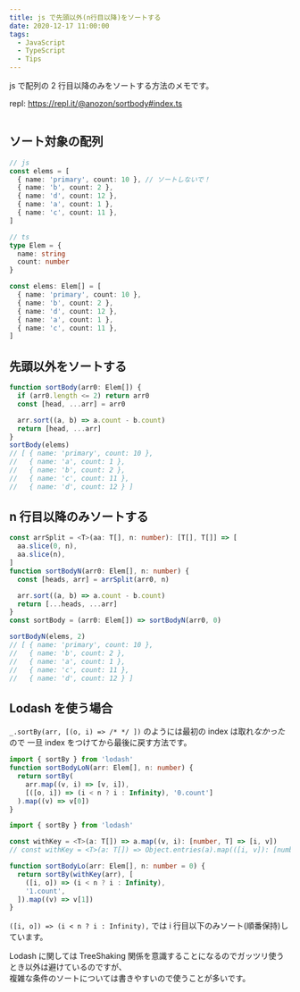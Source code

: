 ```yaml
---
title: js で先頭以外(n行目以降)をソートする
date: 2020-12-17 11:00:00
tags:
  - JavaScript
  - TypeScript
  - Tips
---
```


js で配列の 2 行目以降のみをソートする方法のメモです。

repl: https://repl.it/@anozon/sortbody#index.ts

```toc

```

## ソート対象の配列

```ts
// js
const elems = [
  { name: 'primary', count: 10 }, // ソートしないで！
  { name: 'b', count: 2 },
  { name: 'd', count: 12 },
  { name: 'a', count: 1 },
  { name: 'c', count: 11 },
]

// ts
type Elem = {
  name: string
  count: number
}

const elems: Elem[] = [
  { name: 'primary', count: 10 },
  { name: 'b', count: 2 },
  { name: 'd', count: 12 },
  { name: 'a', count: 1 },
  { name: 'c', count: 11 },
]
```

## 先頭以外をソートする

```ts
function sortBody(arr0: Elem[]) {
  if (arr0.length <= 2) return arr0
  const [head, ...arr] = arr0

  arr.sort((a, b) => a.count - b.count)
  return [head, ...arr]
}
sortBody(elems)
// [ { name: 'primary', count: 10 },
//   { name: 'a', count: 1 },
//   { name: 'b', count: 2 },
//   { name: 'c', count: 11 },
//   { name: 'd', count: 12 } ]
```

## n 行目以降のみソートする

```ts
const arrSplit = <T>(aa: T[], n: number): [T[], T[]] => [
  aa.slice(0, n),
  aa.slice(n),
]
function sortBodyN(arr0: Elem[], n: number) {
  const [heads, arr] = arrSplit(arr0, n)

  arr.sort((a, b) => a.count - b.count)
  return [...heads, ...arr]
}
const sortBody = (arr0: Elem[]) => sortBodyN(arr0, 0)

sortBodyN(elems, 2)
// [ { name: 'primary', count: 10 },
//   { name: 'b', count: 2 },
//   { name: 'a', count: 1 },
//   { name: 'c', count: 11 },
//   { name: 'd', count: 12 } ]
```

## Lodash を使う場合

`_.sortBy(arr, [(o, i) => /* */ ])` のようには最初の index は取れ*なかった*ので
一旦 index をつけてから最後に戻す方法です。

```ts
import { sortBy } from 'lodash'
function sortBodyLoN(arr: Elem[], n: number) {
  return sortBy(
    arr.map((v, i) => [v, i]),
    [([o, i]) => (i < n ? i : Infinity), '0.count']
  ).map((v) => v[0])
}
```

```ts
import { sortBy } from 'lodash'

const withKey = <T>(a: T[]) => a.map((v, i): [number, T] => [i, v])
// const withKey = <T>(a: T[]) => Object.entries(a).map(([i, v]): [number, T] => [Number(i), v])

function sortBodyLo(arr: Elem[], n: number = 0) {
  return sortBy(withKey(arr), [
    ([i, o]) => (i < n ? i : Infinity),
    '1.count',
  ]).map((v) => v[1])
}
```

`([i, o]) => (i < n ? i : Infinity),` では i 行目以下のみソート(順番保持)しています。

Lodash に関しては TreeShaking 関係を意識することになるのでガッツリ使うとき以外は避けているのですが、  
複雑な条件のソートについては書きやすいので使うことが多いです。
